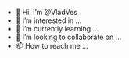 - 👋 Hi, I’m @VladVes
- 👀 I’m interested in ...
- 🌱 I’m currently learning ...
- 💞️ I’m looking to collaborate on ...
- 📫 How to reach me ...

<!---
VladVes/VladVes is a ✨ special ✨ repository because its `README.md` (this file) appears on your GitHub profile.
You can click the Preview link to take a look at your changes.
--->
